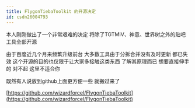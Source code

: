 ```yaml
---
title: FlygonTiebaToolkit 的开源决定
id: csdn26004793
---
```


本人刚刚做出了一个非常艰难的决定
将除了TGTMIV、神意、世界树之外的贴吧工具全部开源

由于百度近几个月来频繁升级前台 大多数工具由于分拆合并没有及时更新 都已失效
这个开源的目的也仅限于让大家多接触这类东西 了解其原理而已
想要直接伸手的 对不起 这里不适合你

既然有人说放到github上面更方便一些 就搬过来了

[https://github.com/wizardforcel/FlygonTiebaToolkit](https://github.com/wizardforcel/FlygonTiebaToolkit)